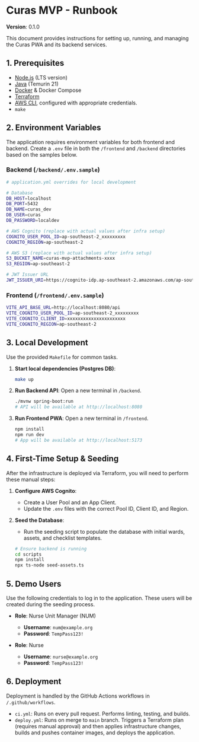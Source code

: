 # Curas MVP - Runbook

**Version**: 0.1.0

This document provides instructions for setting up, running, and managing the Curas PWA and its backend services.

## 1. Prerequisites

- [Node.js](https://nodejs.org/) (LTS version)
- [Java](https://adoptium.net/) (Temurin 21)
- [Docker](https://www.docker.com/) & Docker Compose
- [Terraform](https://www.terraform.io/)
- [AWS CLI](https://aws.amazon.com/cli/), configured with appropriate credentials.
- `make`

## 2. Environment Variables

The application requires environment variables for both frontend and backend. Create a `.env` file in both the `/frontend` and `/backend` directories based on the samples below.

### Backend (`/backend/.env.sample`)

```sh
# application.yml overrides for local development

# Database
DB_HOST=localhost
DB_PORT=5432
DB_NAME=curas_dev
DB_USER=curas
DB_PASSWORD=localdev

# AWS Cognito (replace with actual values after infra setup)
COGNITO_USER_POOL_ID=ap-southeast-2_xxxxxxxxx
COGNITO_REGION=ap-southeast-2

# AWS S3 (replace with actual values after infra setup)
S3_BUCKET_NAME=curas-mvp-attachments-xxxx
S3_REGION=ap-southeast-2

# JWT Issuer URL
JWT_ISSUER_URI=https://cognito-idp.ap-southeast-2.amazonaws.com/ap-southeast-2_xxxxxxxxx
```

### Frontend (`/frontend/.env.sample`)

```sh
VITE_API_BASE_URL=http://localhost:8080/api
VITE_COGNITO_USER_POOL_ID=ap-southeast-2_xxxxxxxxx
VITE_COGNITO_CLIENT_ID=xxxxxxxxxxxxxxxxxxxxxx
VITE_COGNITO_REGION=ap-southeast-2
```

## 3. Local Development

Use the provided `Makefile` for common tasks.

1.  **Start local dependencies (Postgres DB)**:
    ```bash
    make up
    ```

2.  **Run Backend API**:
    Open a new terminal in `/backend`.
    ```bash
    ./mvnw spring-boot:run
    # API will be available at http://localhost:8080
    ```

3.  **Run Frontend PWA**:
    Open a new terminal in `/frontend`.
    ```bash
    npm install
    npm run dev
    # App will be available at http://localhost:5173
    ```

## 4. First-Time Setup & Seeding

After the infrastructure is deployed via Terraform, you will need to perform these manual steps:

1.  **Configure AWS Cognito**:
    - Create a User Pool and an App Client.
    - Update the `.env` files with the correct Pool ID, Client ID, and Region.

2.  **Seed the Database**:
    - Run the seeding script to populate the database with initial wards, assets, and checklist templates.
    ```bash
    # Ensure backend is running
    cd scripts
    npm install
    npx ts-node seed-assets.ts
    ```

## 5. Demo Users

Use the following credentials to log in to the application. These users will be created during the seeding process.

-   **Role**: Nurse Unit Manager (NUM)
    -   **Username**: `num@example.org`
    -   **Password**: `TempPass123!`

-   **Role**: Nurse
    -   **Username**: `nurse@example.org`
    -   **Password**: `TempPass123!`

## 6. Deployment

Deployment is handled by the GitHub Actions workflows in `/.github/workflows`.

-   `ci.yml`: Runs on every pull request. Performs linting, testing, and builds.
-   `deploy.yml`: Runs on merge to `main` branch. Triggers a Terraform plan (requires manual approval) and then applies infrastructure changes, builds and pushes container images, and deploys the application.
